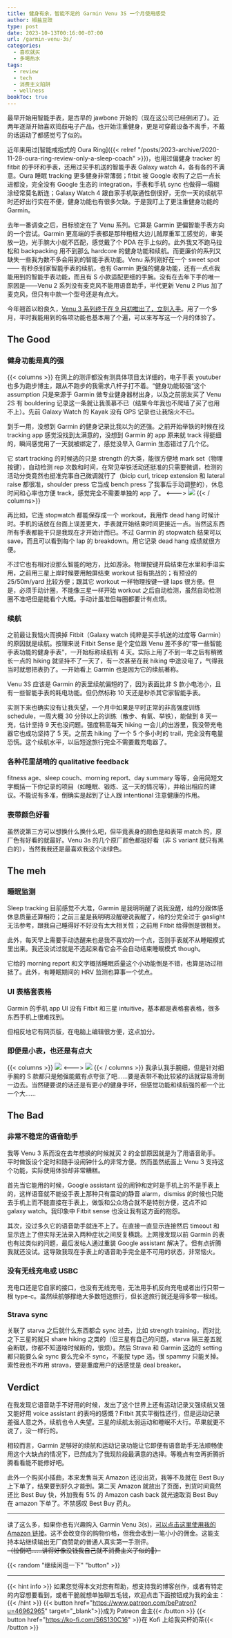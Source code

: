 ```yaml
---
title: 健身有余，智能不足的 Garmin Venu 3S 一个月使用感受
author: 椒盐豆豉
type: post
date: 2023-10-13T00:16:00-07:00
url: /garmin-venu-3s/
categories:
  - 喜欢就买
  - 多喝热水
tags:
  - review
  - tech
  - 消费主义陷阱
  - wellness
bookToc: true
---
```


最早开始用智能手表，是古早的 jawbone 开始的（现在这公司已经倒闭了）。近两年逐渐开始喜欢捣鼓电子产品，也开始注重健身，更是可穿戴设备不离手，不戴的话运动了都感觉亏了似的。

近年来用过[智能戒指式的 Oura Ring]({{< relref "/posts/2023-archive/2020-11-28-oura-ring-review-only-a-sleep-coach" >}})，也用过偏健身 tracker 的 fitbit 的手环和手表，还用过买手机送的智能手表 Galaxy watch 4，各有各的不满意。Oura 睡眠 tracking 更多健身非常薄弱；fitbit 被 Google 收购了之后一点长进都没，完全没有 Google 生态的 integration，手表和手机 sync 也做得一塌糊涂经常莫名断连；Galaxy Watch 4 跟自家手机联通性倒很好，无奈一天的续航平时还好出行实在不便，健身功能也有很多欠缺。于是我盯上了更注重健身功能的 Garmin。

去年一番调查之后，目标锁定在了 Venu 系列。它算是 Garmin 更偏智能手表方向的一个尝试。Garmin 更高端的手表都是那种粗框大边儿贼厚重军工感觉的，审美放一边，光手腕大小就不匹配，感觉戴了个 PDA 在手上似的。此外我又不跑马拉松和 backpacking 用不到那么 hardcore 的健身功能和续航。而更廉价的系列又缺失一些我为数不多会用到的智能手表功能。Venu 系列刚好在一个 sweet spot —— 有秒杀别家智能手表的续航，也有 Garmin 更强的健身功能，还有一点点我能用到的智能手表功能，而且有 S 小款适配更细的手腕。没有在去年下手的唯一原因是——Venu 2 系列没有麦克风不能用语音助手，半代更新 Venu 2 Plus 加了麦克风，但只有中款一个型号还是有点大。

今年翘首以盼良久，[Venu 3 系列终于在 9 月初推出了，立刻入手](https://amzn.to/3EvHQjj)。用了一个多月，平时我能用到的各项功能也基本用了个遍，可以来写写这一个月的体验了。

<!--more-->

## The Good
### 健身功能是真的强
{{< columns >}}
在网上的测评都没有测具体项目太详细的，电子手表 youtuber 也多为跑步博主，跟从不跑步的我需求八杆子打不着。“健身功能较强“这个 assumption 只是来源于 Garmin 做专业健身器材出身，以及之前朋友买了 Venu 2S 有 bouldering 记录这一条就让我羡慕不已（结果今年我也不爬墙了买了也用不上）。先前 Galaxy Watch 的 Kayak 没有 GPS 记录也让我恼火不已。

到手一用，没想到 Garmin 的健身记录比我以为的还强。之前开始举铁的时候在找 tracking app 感觉没找到太满意的，没想到  Garmin 的 app 原来就 track 得挺细的，瞬间感觉用了一天就被绑定了，感觉没早入 Garmin 生态错过了几个亿。

它 start tracking 的时候选的只是 strength 的大类，能很方便地 mark set（物理按键），自动检测 rep 次数和时间，在常见举铁活动还挺准的只需要微调，检测的活动分类竟然也挺准完事自己微调就行了（bicip curl, tricep extension 和 lateral raise 都很准，shoulder press 它当成 bench press 了我事后手动调整的），休息时间和心率也方便 track，感觉完全不需要单独的 app 了。
<--->
![](https://media.douchi.space/douchi/media_attachments/files/111/031/068/526/696/798/original/0cd2640d38fd2fd0.png)
{{< / columns>}}

再比如，它连 stopwatch 都能保存成一个 workout，我用作 dead hang 时候计时。手机的话放在台面上误差更大，手表就开始结束时间更接近一点。当然这东西所有手表都能干只是我现在才开始计而已。不过 Garmin 的 stopwatch 结果可以 save，而且可以看到每个 lap 的 breakdown。用它记录 dead hang 成绩就很方便。

不过它也有相对没那么智能的地方，比如游泳。物理按键开启结束在水里和手湿实用，之前用三星上岸时候要用触屏结束 workout 挺有挑战的；有预设的 25/50m/yard 比较方便；跟其它 workout 一样物理按键一键 laps 很方便。但是，必须手动计圈，不能像三星一样开始 workout 之后自动检测，虽然自动检测圈不准吧但是能看个大概。手动计虽准但每圈都要计有点烦。

### 续航
之前最让我恼火而换掉 Fitbit（Galaxy watch 纯粹是买手机送的过度等 Garmin）的原因就是续航。按理来说 Fitbit Sense 是个定位跟 Venu 差不多的“带一些智能手表功能的健身手表”，一开始标称续航有 4 天。实际上用了不到一年之后有稍微长一点的 hiking 就坚持不了一天了，有一次甚至在我 hiking 中途没电了，气得我当时就想把表扔了。一开始看上 Garmin 也是因为它的续航著称。

Venu 3S 应该是 Garmin 的表里续航偏短的了，因为表面比非 S 款小电池小，且有一些智能手表的耗电功能。但仍然标称 10 天还是秒杀其它家智能手表。

实测下来也确实没有让我失望，一个月中如果是平时正常的非高强度训练 schedule，一周大概 30 分钟以上的训练（散步、有氧、举铁），能做到 8 天一充，估计坚持 9 天也没问题。强度稍高每天 hiking 一会儿的出游里，我没带充电器它也成功坚持了 5 天。之前去 hiking 了一个 5 个多小时的 trail，完全没有电量恐慌。这个续航水平，以后短途旅行完全不需要戴充电器了。

### 各种花里胡哨的 qualitative feedback
fitness age、sleep couch、morning report、day summary 等等，会用简短文字概括一下你记录的项目（如睡眠、锻炼、这一天的情况等），并给出相应的建议。不能说有多准，倒确实是起到了让人跟 intentional 注意健康的作用。

### 表带颜色好看
虽然说第三方可以想换什么换什么吧，但毕竟表身的颜色是和表带 match 的，原厂色有好看的就最好。Venu 3s 的几个原厂颜色都挺好看（非 S variant 就只有黑白的），当然我我还是最喜欢我这个淡绿色。

## The meh
### 睡眠监测
Sleep tracking 目前感觉不大准，Garmin 是我明明醒了说我没醒，给的分跟体感休息质量还算相符；之前三星是我明明没醒硬说我醒了，给的分完全过于 gaslight 无法参考，跟我自己睡得好不好没有太大相关性；之前用 Fitbit 给得倒是很相关。

此外，每天早上需要手动选醒来也是我不喜欢的一个点，否则手表就不从睡眠模式里出来。我还没试过就是不选起来看它会不会自动结束睡眠模式 though。

它给的 morning report 和文字概括睡眠质量这个小功能倒是不错，也算是功过相抵了。此外，有睡眠期间的 HRV 监测也算事一个优点。

### UI 表格套表格
Garmin 的手机 app UI 没有 Fitbit 和三星 intuitive，基本都是表格套表格，很多东西手机上很难找到。

但相反地它有网页版，在电脑上编辑很方便，这点加分。

### 即便是小表，也还是有点大
{{< columns >}}
![](https://media.douchi.space/douchi/media_attachments/files/111/026/620/710/334/617/original/d806f7e40d200c5f.jpeg)
<--->
![](https://media.cmx.edu.kg/media_attachments/files/111/073/072/691/965/860/original/1941351f4b5d2e8e.jpeg)
{{< / columns >}}
我承认我手腕细，但是针对细手腕的 S 款都只是勉强能戴有点夸张了吧……要是表带不勒比较紧的话就容易滑倒一边去。当然硬要说的话还是有更小的健身手环，但感觉功能和续航强的都一个比一个大……

## The Bad
### 非常不稳定的语音助手
我等 Venu 3 系而没在去年想换的时候就买 2 的全部原因就是为了用语音助手。平时做饭设个定时和随手设闹钟什么的非常方便。然而虽然纸面上 Venu 3 支持这个功能，实际使用体验却非常糟糕。

首先当它能用的时候，Google assistant 设的闹钟和定时是手机上的不是手表上的，这样语音就不能设手表上那种只有震动的静音 alarm，dismiss 的时候也只能去手机上而不能直接在手表上，做饭和公众场合就不是特别方便，这点不如 galaxy watch。我印象中 Fitbit sense 也没让我有这方面的抱怨。

其次，没过多久它的语音助手就连不上了。在直接一直显示连接然后 timeout 和显示连上了但实际无法录入两种症状之间反复横跳。上网搜发现以前 Garmin 的表也有过类似的问题，最后发帖人通过重装 Google assistant 解决了。但有点折腾我就还没试。这导致我现在手表上的语音助手完全是不可用的状态，非常恼火。

### 没有无线充电或 USBC
充电口还是它自家的接口，也没有无线充电，无法用手机反向充电或者出行只带一根 type-c。虽然续航够撑绝大多数短途旅行，但长途旅行就还是得多带一根线。

### Strava sync
关联了 starva 之后就什么东西都会 sync 过去，比如 strength training，而对比之下三星的就只 share hiking 之类的（但三星有自己的问题，starva 隔三差五就会断联，你都不知道啥时候断的，很烦）。然后 Strava 和 Garmin 这边的 setting 都只能要么全 sync 要么完全不 sync，不能按 type 选，很 spammy 只能关掉。索性我也不咋用 strava，要是重度用户的话感觉是 deal breaker。

## Verdict
在我发现它语音助手不好用的时候，发出了这个世界上还有运动记录又强续航又强又能好用 voice assistant 的表吗的感慨？Fitbit 其实平衡性还行，但是运动记录差强人意之外，续航也令人失望。三星的续航太弱运动和睡眠不大行。苹果就更不说了，没一样行的。

相较而言，Garmin 足够好的续航和运动记录功能让它即便有语音助手无法顺畅使用这个大缺点的情况下，已然成为了我现阶段最满意的选择。等晚点有空再折腾折腾看看能不能修好吧。

此外一个购买小插曲，本来发售当天 Amazon 还没出货，我等不及就在 Best Buy 上下单了，结果要到好久才能到。第二天 Amazon 就放出了页面，到货时间竟然还比 Best Buy 快，外加我有 5% 的 Amazon cash back 就光速取消 Best Buy 在 amazon 下单了。不禁感叹 Best Buy 药丸。

---

读了这么多，如果你也有兴趣购入 Garmin Venu 3(s)，[可以点击这里使用我的 Amazon 链接](https://amzn.to/3EvHQjj)。这不会改变你的购物价格，但我会收到一笔小小的佣金。这能支持本站继续输出无厂商赞助的普通人真实第一手测评。\
~~（拉倒吧……讲得好像没钱我自己就不消费主义了似的🤣）~~

{{< random "继续闲逛一下" "button" >}}

---
{{< hint info >}}
如果您觉得本文对您有帮助，想支持我的博客创作，或者有特定的内容想要看到，或者干脆就想单独聊五毛钱，欢迎点击下面按钮成为我的金主：
{{< /hint >}}
{{< button href="https://www.patreon.com/bePatron?u=46962965" target="_blank">}}成为 Patreon 金主{{< /button >}}
{{< button href="https://ko-fi.com/S6S130C16" >}}在 Kofi 上给我买杯奶茶{{< /button >}}
